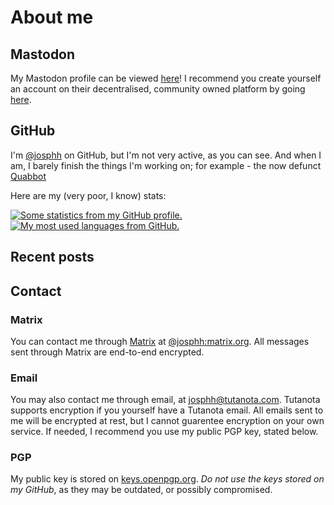# About me

## Mastodon
My <templates-font-awesome style="brands" icon="mastodon"></templates-font-awesome> Mastodon profile can be viewed <a rel="me" href="https://fosstodon.org/@josphh">here</a>! I recommend you create yourself an account on their decentralised, community owned platform by going [here](https://joinmastodon.org/).


## GitHub

I'm [@josphh](https://github.com/josphh) on <templates-font-awesome style="brands" icon="github"></templates-font-awesome> GitHub, but I'm not very active, as you can see. And when I am, I barely finish the things I'm working on; for example - the now defunct [Quabbot](https://github.com/josphh/quabbot)

Here are my (very poor, I know) stats: <templates-font-awesome style="solid" icon="chart-line"></templates-font-awesome>

<a href="https://github.com/josphh" class="image-row">
  <img
    alt="Some statistics from my GitHub profile."
    src="https://github-readme-stats.vercel.app/api?username=josphh&count_private=true&include_all_commits=true&hide_title=true&hide_rank=true&show_icons=true&bg_color=ffffff00&hide_border=true&text_color=ffffff&disable_animations=true"
  />
  <img
    alt="My most used languages from GitHub."
    src="https://github-readme-stats.vercel.app/api/top-langs?username=josphh&layout=compact&langs_count=8&hide_title=true&bg_color=ffffff00&hide_border=true&text_color=ffffff"
  />
</a>

## Recent posts

<templates-recent-posts count="7"></templates-recent-posts>

## Contact
### Matrix
You can contact me through [Matrix](https://matrix.org/) at [@josphh:matrix.org](https://matrix.to/#/@josphh:matrix.org). All messages sent through Matrix are end-to-end encrypted.

### Email
You may also contact me through email, at <templates-font-awesome style="solid" icon="envelope"></templates-font-awesome> [josphh@tutanota.com](mailto:josphh@tutanota.com). Tutanota supports encryption if you yourself have a Tutanota email. All emails sent to me will be encrypted at rest, but I cannot guarentee encryption on your own service. If needed, I recommend you use my public PGP key, stated below.

### PGP
My public key is stored on <templates-font-awesome style="solid" icon="key"></templates-font-awesome> [keys.openpgp.org](https://keys.openpgp.org/vks/v1/by-fingerprint/87DDD1DC1A64EFD195427194033EB63952181A26).
*Do not use the keys stored on my GitHub*, as they may be outdated, or possibly compromised.
